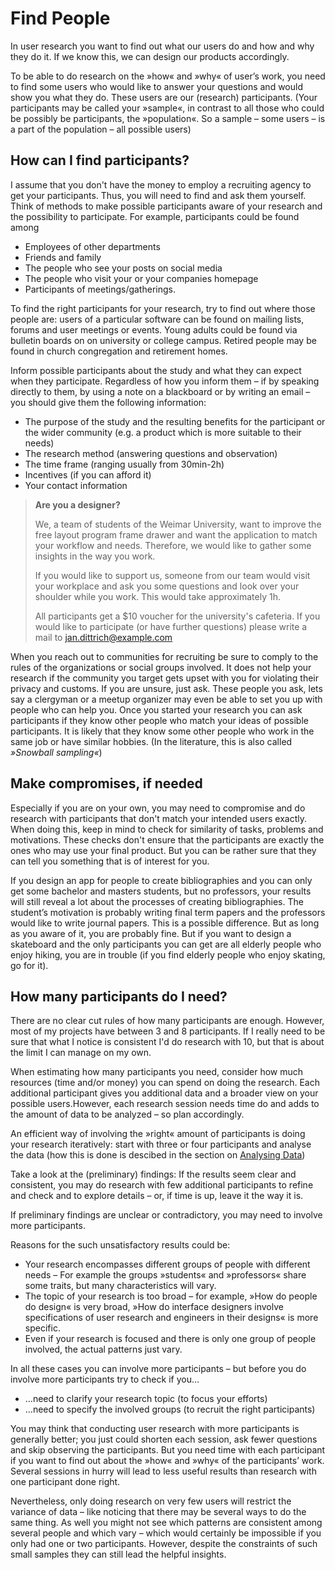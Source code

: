 # Find People

In user research you want to find out what our users do and how and why they do it.
If we know this, we can design our products accordingly.

To be able to do research on the »how« and »why« of user’s work, you need to find some users who would like to answer your questions and would show you what they do.
These users are our (research) participants.
(Your participants may be called your »sample«, in contrast to all those who could be possibly be participants, the »population«.
 So a sample – some users – is a part of the population – all possible users)


## How can I find participants?

I assume that you don't have the money to employ a recruiting agency to get your participants. Thus, you will need to find and ask them yourself. Think of methods to make possible participants aware of your research and the possibility to participate. For example, participants could be found among

- Employees of other departments
- Friends and family
- The people who see your posts on social media
- The people who visit your or your companies homepage
- Participants of meetings/gatherings.

To find the right participants for your research, try to find out where those people are: users of a
particular software can be found on mailing lists, forums and user meetings or events.
Young adults could be found via bulletin boards on on university or college campus.
Retired people may be found in church congregation and retirement homes.

Inform possible participants about the study and what they can expect when they participate.
Regardless of how you inform them – if by speaking directly to them, by using a note on a blackboard
or by writing an email –  you should give them the following information:

- The purpose of the study and the resulting benefits for the participant or the wider community (e.g. a product which is more suitable to their needs)
- The research method (answering questions and observation)
- The time frame (ranging usually from 30min-2h)
- Incentives (if you can afford it)
- Your contact information


> **Are you a designer?**
>
> We, a team of students of the Weimar University,  want to improve the free layout program frame
drawer and want the application to match your workflow and needs.
Therefore, we would like to gather some insights in the way you work.
>
> If you would like to support us, someone from our team would visit your workplace and ask you some
questions and look over your shoulder while you work.
This would take approximately 1h.
>
> All participants get a $10 voucher for the university's cafeteria.
If you would  like to participate (or have further questions) please write a mail to jan.dittrich@example.com


When you reach out to communities for recruiting be sure to comply to the rules of the organizations or social groups involved.
It does not help your research if the community you target gets upset with you for violating their privacy and customs.
If you are unsure, just ask.
These people you ask, lets say a clergyman or a meetup organizer may even be able to set you up with people who can help you.
Once you started your research  you can ask  participants if they know other people who match your ideas of possible participants.
It is likely that they know some other people who work in the same job or have similar hobbies. (In the literature, this is also called *»Snowball sampling«*)

## Make compromises, if needed

Especially if you are on your own, you may need to compromise and do research with participants that don't match your intended users exactly. When doing this, keep in mind to check for similarity of tasks, problems and motivations. These checks don't ensure that the participants are exactly the ones who may use your final product. But you can be rather sure that they can tell you something that is of interest for you.

If you design an app for people to create bibliographies and you can only get some bachelor and masters students, but no professors, your results will still reveal a lot about the processes of creating bibliographies. The student’s motivation is probably writing final term papers and the professors would like to write journal papers. This is a possible difference. But as long as you aware of it, you are probably fine. But if you want to design a skateboard and the only participants you can get are all elderly people who enjoy hiking, you are in trouble (if you find elderly people who enjoy skating, go for it).


## How many participants do I need?

There are no clear cut rules of how many participants are enough.
However, most of my projects have between 3 and 8 participants.
If I really need to be sure that what I notice is consistent I'd do research with 10, but that is about the limit I can manage on my own.

When estimating how many participants you need, consider how much resources (time and/or money) you can spend on doing the research. Each additional participant gives you additional data and a broader view on your possible users.However, each research session needs time do and adds to the amount of data to be analyzed – so plan accordingly.

An efficient way of involving the »right« amount of participants is doing your research iteratively: start with three or four participants and analyse the data (how this is done is descibed in the section on [Analysing Data](#Analysis))

Take a look at the (preliminary) findings: If the results seem clear and consistent, you may do research with few additional participants to refine and check and to explore details – or, if time is up, leave it the way it is.

If preliminary findings are unclear or contradictory, you may need to involve more participants.

Reasons for the such unsatisfactory results could be:

* Your research encompasses different groups of people with different needs – For example the groups »students« and »professors« share some traits, but many characteristics will vary.
* The topic of your research is too broad – for example, »How do people do design« is very broad, »How do interface designers involve specifications of user research and engineers in their designs« is more specific.
* Even if your research is focused and there is only one group of people involved, the actual patterns just vary.

In all these cases you can involve more participants – but before you do involve more participants try to check if you…

* …need to clarify your research topic (to focus your efforts)
* …need to specify the involved groups (to recruit the right participants)

You may think that conducting user research with more participants is generally better; you just could shorten each session, ask fewer questions and skip observing the participants. But you need time with each participant if you want to find out about the »how« and »why« of the participants’ work. Several sessions in hurry will lead to less useful results than research with one participant done right.

Nevertheless, only doing research on very few users will restrict the variance of data – like noticing that there may be several ways to do the same thing. As well you might not see which patterns are consistent among several people and which vary – which would certainly be impossible if you only had one or two participants. However, despite the constraints of such small samples they can still lead the helpful insights.
